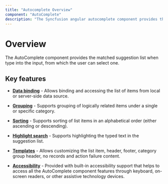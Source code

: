 ```yaml
---
title: "Autocomplete Overview"
component: "AutoComplete"
description: "The Syncfusion angular autocomplete component provides the matched suggestion list while start typing into the input, from which user can select one."
---
```


# Overview

The AutoComplete component provides the matched suggestion list when type into the input, from which the user can select one.

## Key features

* **[Data binding](/auto-complete/data-binding/)** - Allows binding and accessing the list of items from local or server-side data source.

* **[Grouping](/auto-complete/grouping/)** - Supports grouping of logically related items under a single or specific category.

* **[Sorting](../api/auto-complete/#sortorder)** - Supports sorting of list
items in an alphabetical order (either ascending or descending).

* **[Highlight search](/auto-complete/how-to/#custom-highlight-search)** - Supports highlighting the typed
text in the suggestion list.

* **[Templates](/auto-complete/templates/)** - Allows customizing the list item, header, footer,
category group header, no records and action failure
content.

* **[Accessibility](/auto-complete/accessibility/)** - Provided with built-in accessibility
support that helps to access all the AutoComplete component features through keyboard, on-screen readers, or other
assistive technology devices.